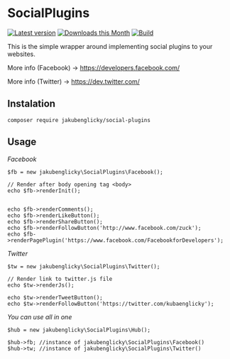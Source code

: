 SocialPlugins
==============
[![Latest version](https://img.shields.io/packagist/v/jakubenglicky/social-plugins.svg)](https://packagist.org/packages/jakubenglicky/social-plugins)
[![Downloads this Month](https://img.shields.io/packagist/dm/jakubenglicky/social-plugins.svg)](https://packagist.org/packages/jakubenglicky/social-plugins)
[![Build](https://api.travis-ci.org/jakubenglicky/social-plugins.svg?branch=master)](https://travis-ci.org/jakubenglicky/social-plugins)

This is the simple wrapper around implementing social plugins to your websites.

More info (Facebook) -> https://developers.facebook.com/

More info (Twitter) -> https://dev.twitter.com/


Instalation
-----------

	composer require jakubenglicky/social-plugins

Usage
-----
*Facebook*

	$fb = new jakubenglicky\SocialPlugins\Facebook();
	 
	// Render after body opening tag <body> 
    echo $fb->renderInit();
         
    
    echo $fb->renderComments();
    echo $fb->renderLikeButton();
    echo $fb->renderShareButton();
    echo $fb->renderFollowButton('http://www.facebook.com/zuck');
    echo $fb->renderPagePlugin('https://www.facebook.com/FacebookforDevelopers');


*Twitter*

	$tw = new jakubenglicky\SocialPlugins\Twitter();

    // Render link to twitter.js file
    echo $tw->renderJs();

    echo $tw->renderTweetButton();
    echo $tw->renderFollowButton('https://twitter.com/kubaenglicky');

*You can use all in one*

	$hub = new jakubenglicky\SocialPlugins\Hub();

	$hub->fb; //instance of jakubenglicky\SocialPlugins\Facebook()
	$hub->tw; //instance of jakubenglicky\SocialPlugins\Twitter()